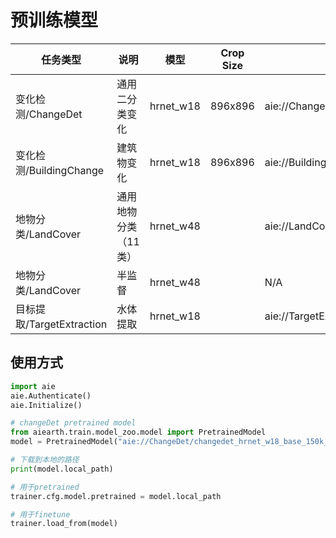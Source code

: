 # 预训练模型


|  任务类型  | 说明 | 模型 | Crop Size | Uri | config |
| --- | --- | --- | --- | --- | --- |
| 变化检测/ChangeDet  | 通用二分类变化 | hrnet_w18 | 896x896 | aie://ChangeDet/changedet_hrnet_w18_base_150k_new512_cosine_lr_batch_48_v25_finetune.pth | [config](../../aiearth/train/trainer/mmseg/configs/ChangeDet/hrnet_w18_base_150k_new512_cosine_lr_batch_48_v25.py) | 
| 变化检测/BuildingChange | 建筑物变化 | hrnet_w18 | 896x896 | aie://BuildingChange/buildingchange_hrnet_w18_base_150k_new512_cosine_lr_batch_48_builingchange.pth | [config](../../aiearth/train/trainer/mmseg/configs/BuildingChange/hrnet_w18_base_150k_new512_cosine_lr_batch_48_builingchange.py) |
|  地物分类/LandCover  | 通用地物分类（11类） | hrnet_w48 | | aie://LandCover/landcover_v1.6.pth | [config](../../aiearth/train/trainer/mmseg/configs/LandCover/fcn_hr48_1024x1024_16k_landcover.py) | 
|  地物分类/LandCover  | 半监督 | hrnet_w48  | | N/A | [config](../../aiearth/train/trainer/mmseg/configs/LandCover/semi.py) |
| 目标提取/TargetExtraction | 水体提取 | hrnet_w18 | | aie://TargetExtraction/water_fcn_hr18_1024x1024_40k4_bceious1w1.0_semi0108_it1_0108_it2_0103_iter_20000.pth | [config](../../aiearth/train/trainer/mmseg/configs/TargetExtraction/fcn_hr18_1024x1024_40k4_bceious1w1.0.py) |


## 使用方式


```python
import aie
aie.Authenticate()
aie.Initialize()

# changeDet pretrained model
from aiearth.train.model_zoo.model import PretrainedModel
model = PretrainedModel("aie://ChangeDet/changedet_hrnet_w18_base_150k_new512_cosine_lr_batch_48_v25_finetune.pth")

# 下载到本地的路径
print(model.local_path)

# 用于pretrained
trainer.cfg.model.pretrained = model.local_path

# 用于finetune
trainer.load_from(model)
```

